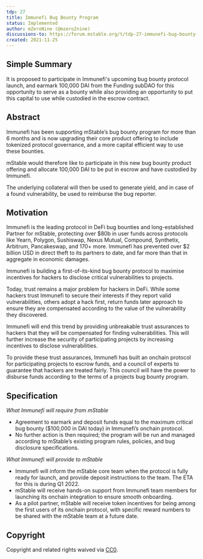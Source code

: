 ```yaml
---
tdp: 27
title: Immunefi Bug Bounty Program
status: Implemented
author: mZeroNine (@mzero2nine)
discussions-to: https://forum.mstable.org/t/tdp-27-immunefi-bug-bounty-program/721
created: 2021-11-25
---
```


## Simple Summary

It is proposed to participate in Immunefi's upcoming bug bounty protocol launch, and earmark 100,000 DAI from the Funding subDAO for this opportunity to serve as a bounty while also providing an opportunity to put this capital to use while custodied in the escrow contract.

## Abstract

Immunefi has been supporting mStable’s bug bounty program for more than 6 months and is now upgrading their core product offering to include tokenized protocol governance, and a more capital efficient way to use these bounties.

mStable would therefore like to participate in this new bug bounty product offering and allocate 100,000 DAI to be put in escrow and have custodied by Immunefi.

The underlying collateral will then be used to generate yield, and in case of a found vulnerability, be used to reimburse the bug reporter.

## Motivation

Immunefi is the leading protocol in DeFi bug bounties and long-established Partner for mStable, protecting over $80b in user funds across protocols like Yearn, Polygon, Sushiswap, Nexus Mutual, Compound, Synthetix, Arbitrum, Pancakeswap, and 170+ more. Immunefi has prevented over $2 billion USD in direct theft to its partners to date, and far more than that in aggregate in economic damages.

Immunefi is building a first-of-its-kind bug bounty protocol to maximise incentives for hackers to disclose critical vulnerabilities to projects.

Today, trust remains a major problem for hackers in DeFi. While some hackers trust Immunefi to secure their interests if they report valid vulnerabilities, others adopt a hack first, return funds later approach to ensure they are compensated according to the value of the vulnerability they discovered.

Immunefi will end this trend by providing unbreakable trust assurances to hackers that they will be compensated for finding vulnerabilities. This will further increase the security of participating projects by increasing incentives to disclose vulnerabilities.

To provide these trust assurances, Immunefi has built an onchain protocol for participating projects to escrow funds, and a council of experts to guarantee that hackers are treated fairly. This council will have the power to disburse funds according to the terms of a projects bug bounty program.

## Specification

_What Immunefi will require from mStable_

- Agreement to earmark and deposit funds equal to the maximum critical bug bounty ($100,000 in DAI today) in Immunefi’s onchain protocol.
- No further action is then required; the program will be run and managed according to mStable’s existing program rules, policies, and bug disclosure specifications.

_What Immunefi will provide to mStable_

- Immunefi will inform the mStable core team when the protocol is fully ready for launch, and provide deposit instructions to the team. The ETA for this is during Q1 2022.
- mStable will receive hands-on support from Immunefi team members for launching its onchain integration to ensure smooth onboarding.
- As a pilot partner, mStable will receive token incentives for being among the first users of its onchain protocol, with specific reward numbers to be shared with the mStable team at a future date.

## Copyright

Copyright and related rights waived via [CC0](https://creativecommons.org/publicdomain/zero/1.0/).
